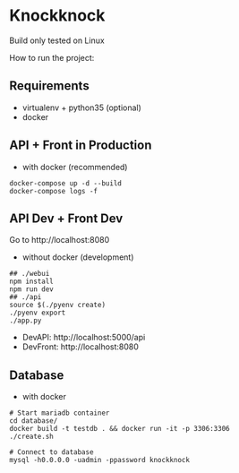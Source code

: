 # Knockknock

Build only tested on Linux

How to run the project:

## Requirements
- virtualenv + python35 (optional)
- docker

## API + Front in Production
- with docker (recommended)
```
docker-compose up -d --build
docker-compose logs -f
```

## API Dev + Front Dev
Go to http://localhost:8080

- without docker (development)
```
## ./webui
npm install
npm run dev
## ./api
source $(./pyenv create)
./pyenv export
./app.py
```
- DevAPI: http://localhost:5000/api
- DevFront: http://localhost:8080

## Database
- with docker
```
# Start mariadb container
cd database/
docker build -t testdb . && docker run -it -p 3306:3306
./create.sh

# Connect to database
mysql -h0.0.0.0 -uadmin -ppassword knockknock
```
